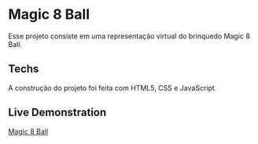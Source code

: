 # Magic 8 Ball

Esse projeto consiste em uma representação virtual do brinquedo Magic 8 Ball.

## Techs
A construção do projeto foi feita com HTML5, CSS e JavaScript.

## Live Demonstration
[Magic 8 Ball](https://guicoutost.github.io/magic-8-ball/)
